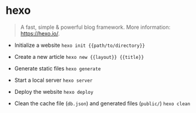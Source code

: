 # hexo
> A fast, simple & powerful blog framework.
> More information: <https://hexo.io/>.

- Initialize a website
`hexo init {{path/to/directory}}`

- Create a new article
`hexo new {{layout}} {{title}}`

- Generate static files
`hexo generate`

- Start a local server
`hexo server`

- Deploy the website
`hexo deploy`

- Clean the cache file (`db.json`) and generated files (`public/`)
`hexo clean`
